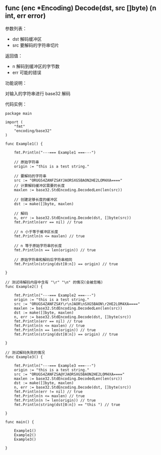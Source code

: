 ## func (enc *Encoding) Decode(dst, src []byte) (n int, err error)

参数列表：

- dst 解码缓冲区
- src 要解码的字符串切片

返回值：

- n 解码到缓冲区的字节数
- err 可能的错误

功能说明：

对输入的字符串进行 base32 解码

代码实例：

    package main

    import (
        "fmt"
        "encoding/base32"
    )

    func Example1() {

        fmt.Println("---=== Example1 ===---")

        // 原始字符串
        origin := "this is a test string."

        // 要解码的字符串
        src := "ORUGS4ZANFZSAYJAORSXG5BAON2HE2LOM4XA===="
        // 计算解码缓冲区需要的长度
        maxlen := base32.StdEncoding.DecodedLen(len(src))

        // 创建足够长度的缓冲区
        dst := make([]byte, maxlen)

        // 解码
        n, err := base32.StdEncoding.Decode(dst, []byte(src))
        fmt.Println(err == nil) // true

        // n 小于等于缓冲区长度
        fmt.Println(n <= maxlen) // true

        // n 等于原始字符串的长度
        fmt.Println(n == len(origin)) // true

        // 原始字符串和解码后字符串相同
        fmt.Println(string(dst[0:n]) == origin) // true

    }

    // 测试待解码内容中含有 "\r" "\n" 的情况(会被忽略)
    func Example2() {

        fmt.Println("---=== Example2 ===---")
        origin := "this is a test string."
        src := "ORUGS4ZANFZSAY\r\nJAOR\nSXG5BAON\r2HE2LOM4XA===="
        maxlen := base32.StdEncoding.DecodedLen(len(src))
        dst := make([]byte, maxlen)
        n, err := base32.StdEncoding.Decode(dst, []byte(src))
        fmt.Println(err == nil) // true
        fmt.Println(n <= maxlen) // true
        fmt.Println(n == len(origin)) // true
        fmt.Println(string(dst[0:n]) == origin) // true

    }

    // 测试解码失败的情况
    func Example3() {

        fmt.Println("---=== Example3 ===---")
        origin := "this is a test string."
        src := "ORUGS4ZANFZSA@YJAORSXG5BAON2HE2LOM4XA===="
        maxlen := base32.StdEncoding.DecodedLen(len(src))
        dst := make([]byte, maxlen)
        n, err := base32.StdEncoding.Decode(dst, []byte(src))
        fmt.Println(err != nil) // true
        fmt.Println(n <= maxlen) // true
        fmt.Println(n != len(origin)) // true
        fmt.Println(string(dst[0:n]) == "this ") // true

    }

    func main() {

        Example1()
        Example2()
        Example3()

    }
